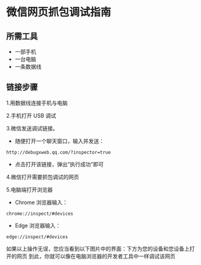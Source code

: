 # 微信网页抓包调试指南

## 所需工具
- 一部手机
- 一台电脑
- 一条数据线

## 链接步骤

1.用数据线连接手机与电脑

2.手机打开 USB 调试

3.微信发送调试链接。
- 随便打开一个聊天窗口，输入并发送：
```
http://debugxweb.qq.com/?inspector=true
```
- 点击打开该链接，弹出“执行成功”即可

4.微信打开需要抓包调试的网页

5.电脑端打开浏览器
- Chrome 浏览器输入：
```
chrome://inspect/#devices
```
- Edge 浏览器输入：
```
edge://inspect/#devices
```

如果以上操作无误，您应当看到以下图片中的界面：下方为您的设备和您设备上打开的网页
到此，你就可以像在电脑浏览器的开发者工具中一样调试该网页